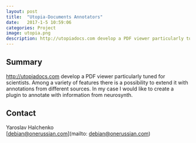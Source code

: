 ```yaml
---
layout: post
title:  "Utopia-Documents Annotators"
date:   2017-1-5 10:59:06
categories: Project
image: utopia.png
description: http://utopiadocs.com develop a PDF viewer particularly tuned for scientists.
---
```

## Summary
http://utopiadocs.com develop a PDF viewer particularly tuned for scientists. Among a variety of features there is a possibility to extend it with annotations from different sources. In my case I would like to create a plugin to annotate with information from neurosynth.

## Contact  
Yaroslav Halchenko  
[debian@onerussian.com](mailto: debian@onerussian.com)  

